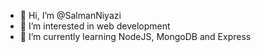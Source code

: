 - 👋 Hi, I’m @SalmanNiyazi
- 👀 I’m interested in web development
- 🌱 I’m currently learning NodeJS, MongoDB and Express
<!---
SalmanNiyazi/SalmanNiyazi is a ✨ special ✨ repository because its `README.md` (this file) appears on your GitHub profile.
You can click the Preview link to take a look at your changes.
--->
